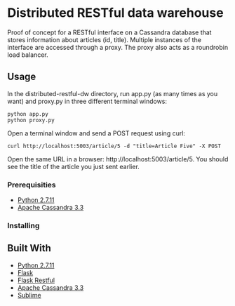 # Distributed RESTful data warehouse

Proof of concept for a RESTful interface on a Cassandra database that stores information about articles (id, title). Multiple instances of the interface are accessed through a proxy. The proxy also acts as a roundrobin load balancer.

## Usage
In the distributed-restful-dw directory, run app.py (as many times as you want) and proxy.py in three different terminal windows:
```
python app.py
python proxy.py
```
Open a terminal window and send a POST request using curl:
```
curl http://localhost:5003/article/5 -d "title=Article Five" -X POST
```

Open the same URL in a browser: http://localhost:5003/article/5. You should see the title of the article you just sent earlier.




### Prerequisities

* [Python 2.7.11](http://python.org/)
* [Apache Cassandra 3.3](http://cassandra.apache.org/)

### Installing


## Built With

* [Python 2.7.11](http://python.org/)
* [Flask](http://flask.pocoo.org/)
* [Flask Restful](http://flask-restful-cn.readthedocs.org/en/latest/)
* [Apache Cassandra 3.3](http://cassandra.apache.org/)
* [Sublime](https://www.sublimetext.com/)